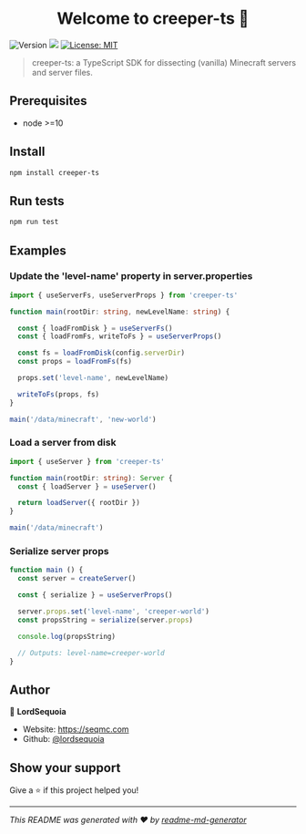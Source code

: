<h1 align="center">Welcome to creeper-ts 👋</h1>
<p>
  <img alt="Version" src="https://img.shields.io/badge/version-1.0.0-blue.svg?cacheSeconds=2592000" />
  <img src="https://img.shields.io/badge/node-%3E%3D10-blue.svg" />
  <a href="#" target="_blank">
    <img alt="License: MIT" src="https://img.shields.io/badge/License-MIT-yellow.svg" />
  </a>
</p>

> creeper-ts: a TypeScript SDK for dissecting (vanilla) Minecraft servers and server files.

## Prerequisites

- node >=10

## Install

```sh
npm install creeper-ts
```

## Run tests

```sh
npm run test
```

## Examples

### Update the 'level-name' property in server.properties

```ts
import { useServerFs, useServerProps } from 'creeper-ts'

function main(rootDir: string, newLevelName: string) {

  const { loadFromDisk } = useServerFs()
  const { loadFromFs, writeToFs } = useServerProps()

  const fs = loadFromDisk(config.serverDir)
  const props = loadFromFs(fs)

  props.set('level-name', newLevelName)

  writeToFs(props, fs)
}

main('/data/minecraft', 'new-world')
```

### Load a server from disk

```ts
import { useServer } from 'creeper-ts'

function main(rootDir: string): Server {
  const { loadServer } = useServer()

  return loadServer({ rootDir })
}

main('/data/minecraft')
```

### Serialize server props
```ts
function main () {
  const server = createServer()

  const { serialize } = useServerProps()

  server.props.set('level-name', 'creeper-world')
  const propsString = serialize(server.props)

  console.log(propsString)

  // Outputs: level-name=creeper-world
}
```

## Author

👤 **LordSequoia**

* Website: https://seqmc.com
* Github: [@lordsequoia](https://github.com/lordsequoia)

## Show your support

Give a ⭐️ if this project helped you!

***
_This README was generated with ❤️ by [readme-md-generator](https://github.com/kefranabg/readme-md-generator)_